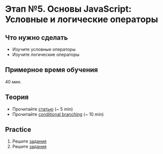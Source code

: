 # Этап №5. Основы JavaScript: Условные и логические операторы

## Что нужно сделать

- Изучите условные операторы
- Изучите логические операторы

## Примерное время обучения

40 мин.

## Теория

- Прочитайте [статью](https://learn.javascript.ru/logical-operators) (~ 5 min)
- Прочитайте [conditional branching](https://learn.javascript.ru/ifelse) (~ 10 min)

## Practice

1. Решите [задания](https://learn.javascript.ru/logical-operators#tasks) 
2. Решите [задания](https://learn.javascript.ru/ifelse#tasks)
   